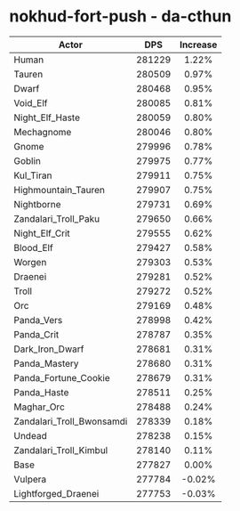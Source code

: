 # nokhud-fort-push - da-cthun
| Actor | DPS | Increase |
|---|:---:|:---:|
|Human|281229|1.22%|
|Tauren|280509|0.97%|
|Dwarf|280468|0.95%|
|Void_Elf|280085|0.81%|
|Night_Elf_Haste|280059|0.80%|
|Mechagnome|280046|0.80%|
|Gnome|279996|0.78%|
|Goblin|279975|0.77%|
|Kul_Tiran|279911|0.75%|
|Highmountain_Tauren|279907|0.75%|
|Nightborne|279731|0.69%|
|Zandalari_Troll_Paku|279650|0.66%|
|Night_Elf_Crit|279555|0.62%|
|Blood_Elf|279427|0.58%|
|Worgen|279303|0.53%|
|Draenei|279281|0.52%|
|Troll|279272|0.52%|
|Orc|279169|0.48%|
|Panda_Vers|278998|0.42%|
|Panda_Crit|278787|0.35%|
|Dark_Iron_Dwarf|278681|0.31%|
|Panda_Mastery|278680|0.31%|
|Panda_Fortune_Cookie|278679|0.31%|
|Panda_Haste|278511|0.25%|
|Maghar_Orc|278488|0.24%|
|Zandalari_Troll_Bwonsamdi|278339|0.18%|
|Undead|278238|0.15%|
|Zandalari_Troll_Kimbul|278140|0.11%|
|Base|277827|0.00%|
|Vulpera|277784|-0.02%|
|Lightforged_Draenei|277753|-0.03%|
